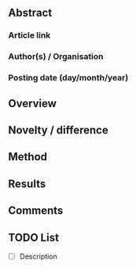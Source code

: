 ## Abstract

### Article link

### Author(s) / Organisation

### Posting date (day/month/year)

## Overview

## Novelty / difference

## Method 

## Results

## Comments

## TODO List
- [ ] Description

